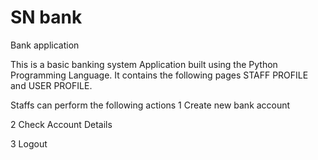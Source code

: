 # SN bank
Bank application




This is a basic banking system Application built using the Python Programming Language. It contains the following pages  STAFF PROFILE and USER PROFILE.

Staffs can perform the following actions
1 Create new bank account

2 Check Account Details

3 Logout
 

 
